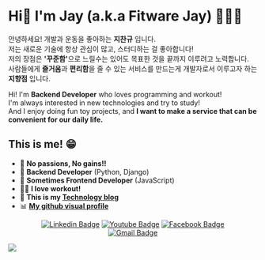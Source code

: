 # Hi👋 I'm Jay (a.k.a Fitware Jay) 👨🏻‍💻
안녕하세요! 개발과 운동을 좋아하는 <strong>지찬규</strong> 입니다.  
저는 새로운 기술에 항상 관심이 많고, 스터디하는 걸 좋아합니다!  
저의 장점은 <strong>'꾸준함'</strong>으로 느릴수는 있어도 목표한 것을 끝까지 이루려고 노력합니다.  
사람들에게 <strong>즐거움</strong>과 <strong>편리함</strong>을 줄 수 있는 서비스를 만드는게 개발자로서 이루고자 하는 <strong>지향점</strong> 입니다.  

Hi! I'm <strong>Backend Developer</strong> who loves programming and workout!  
I'm always interested in new technologies and try to study!  
And I enjoy doing fun toy projects, and <strong>I want to make a service that can be convenient for our daily life.</strong>  
  
## This is me! 😁 
- 🚀  <strong>No passions, No gains!!</strong>
- 💾  <strong>Backend Developer</strong> (Python, Django) 
- 🤣  <strong>Sometimes Frontend Developer</strong> (JavaScript)
- 🏋️‍♂️  <strong>I love workout!</strong>
- 📝  <strong>This is my <a href="https://jay-ji.tistory.com/">Technology blog</a></strong>
- 📊  <strong><a href="https://sourcerer.io/jay-chan9yu">My github visual profile<a></strong>

<div align=center>
	
  [![Linkedin Badge](https://img.shields.io/badge/-LinkedIn-blue?style=flat-square&logo=Linkedin&logoColor=white&link=https:/https://www.linkedin.com/in/%EC%B0%AC%EA%B7%9C-%EC%A7%80-22149a1a7/)](https://www.linkedin.com/in/%EC%B0%AC%EA%B7%9C-%EC%A7%80-22149a1a7/)
  [![Youtube Badge](https://img.shields.io/badge/Youtube-ff0000?style=flat-square&logo=youtube&link=https://www.youtube.com/channel/UC4i-2itVHA3txL08nFbaBBQ)](https://www.youtube.com/channel/UC4i-2itVHA3txL08nFbaBBQ)
  [![Facebook Badge](https://img.shields.io/badge/facebook-1877f2?style=flat-square&logo=facebook&logoColor=white&link=https://www.facebook.com/changyu.ji.7)](https://www.facebook.com/changyu.ji.7)	
  [![Gmail Badge](https://img.shields.io/badge/Gmail-d14836?style=flat-square&logo=Gmail&logoColor=white&link=mailto:ckj9014@gmail.com)](mailto:ckj9014@gmail.com)
</div>
<img align="left" src="https://github-readme-stats.vercel.app/api?username=JAY-Chan9yu&show_icons=true&hide_title=true&theme=vue" />
